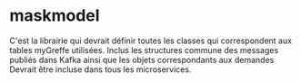 # maskmodel
C'est la librairie qui devrait définir toutes les classes qui correspondent aux tables myGreffe utilisées.
Inclus les structures commune des messages publiés dans Kafka ainsi que les objets correspondants aux demandes
Devrait être incluse dans tous les microservices.
